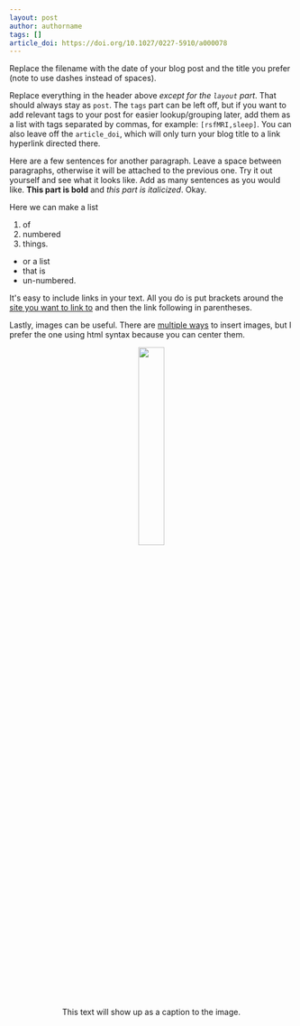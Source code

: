 ```yaml
---
layout: post
author: authorname
tags: []
article_doi: https://doi.org/10.1027/0227-5910/a000078
---
```


Replace the filename with the date of your blog post and the title you prefer (note to use dashes instead of spaces).

Replace everything in the header above _except for the `layout` part_. That should always stay as `post`. The `tags` part can be left off, but if you want to add relevant tags to your post for easier lookup/grouping later, add them as a list with tags separated by commas, for example: `[rsfMRI,sleep]`. You can also leave off the `article_doi`, which will only turn your blog title to a link hyperlink directed there.

Here are a few sentences for another paragraph. Leave a space between paragraphs, otherwise it will be attached to the previous one. Try it out yourself and see what it looks like. Add as many sentences as you would like. **This part is bold** and _this part is italicized_. Okay.

Here we can make a list
1. of
2. numbered
3. things.

* or a list
* that is
* un-numbered.

It's easy to include links in your text. All you do is put brackets around the [site you want to link to](https://github.com/remrama/readordie) and then the link following in parentheses.

Lastly, images can be useful. There are [multiple ways](https://github.com/adam-p/markdown-here/wiki/Markdown-Cheatsheet#images) to insert images, but I prefer the one using html syntax because you can center them.

<p align="center">
    <img src="https://1w5n8s20evgs15e7ckue11c1-wpengine.netdna-ssl.com/wp-content/uploads/2018/10/bookknife.png" width="30%" /><br>
    This text will show up as a caption to the image.
</p>